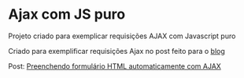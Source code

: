 # Ajax com JS puro
Projeto criado para exemplicar requisições AJAX com Javascript puro

Criado para exemplificar requisições Ajax no post feito para o [blog](http://blog.matheuscastiglioni.com.br)

Post: [Preenchendo formulário HTML automaticamente com AJAX](http://blog.matheuscastiglioni.com.br/requisicoes-ajax-com-javascript)
